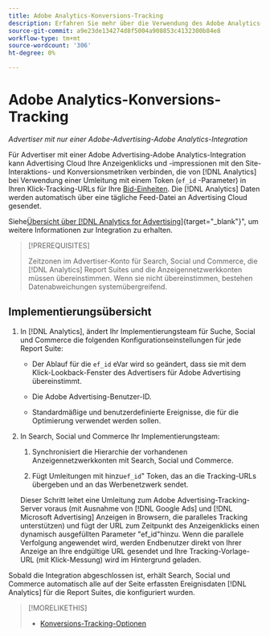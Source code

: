```yaml
---
title: Adobe Analytics-Konversions-Tracking
description: Erfahren Sie mehr über die Verwendung des Adobe Analytics-Konversions-Trackings für Ihre Kampagnen in Adobe Advertising.
source-git-commit: a9e23de134274d8f5004a908853c4132300b84e8
workflow-type: tm+mt
source-wordcount: '306'
ht-degree: 0%

---
```


# Adobe Analytics-Konversions-Tracking

*Advertiser mit nur einer Adobe-Advertising-Adobe Analytics-Integration*

Für Advertiser mit einer Adobe Advertising-Adobe Analytics-Integration kann Advertising Cloud Ihre Anzeigenklicks und -impressionen mit den Site-Interaktions- und Konversionsmetriken verbinden, die von [!DNL Analytics] bei Verwendung einer Umleitung mit einem Token (`ef_id` -Parameter) in Ihren Klick-Tracking-URLs für Ihre [Bid-Einheiten](/help/search-social-commerce/glossary.md#a-b). Die [!DNL Analytics] Daten werden automatisch über eine tägliche Feed-Datei an Advertising Cloud gesendet.

Siehe[Übersicht über [!DNL Analytics for Advertising]](https://experienceleague.adobe.com/docs/advertising-cloud/dsp/integrations/analytics/overview.html){target="_blank"}&quot;, um weitere Informationen zur Integration zu erhalten.

>[!PREREQUISITES]
>
> Zeitzonen im Advertiser-Konto für Search, Social und Commerce, die [!DNL Analytics] Report Suites und die Anzeigennetzwerkkonten müssen übereinstimmen. Wenn sie nicht übereinstimmen, bestehen Datenabweichungen systemübergreifend.

## Implementierungsübersicht

1. In [!DNL Analytics], ändert Ihr Implementierungsteam für Suche, Social und Commerce die folgenden Konfigurationseinstellungen für jede Report Suite:

   * Der Ablauf für die `ef_id` eVar wird so geändert, dass sie mit dem Klick-Lookback-Fenster des Advertisers für Adobe Advertising übereinstimmt.

   * Die Adobe Advertising-Benutzer-ID.

   * Standardmäßige und benutzerdefinierte Ereignisse, die für die Optimierung verwendet werden sollen.

1. In Search, Social und Commerce Ihr Implementierungsteam:

   1. Synchronisiert die Hierarchie der vorhandenen Anzeigennetzwerkkonten mit Search, Social und Commerce.

   1. Fügt Umleitungen mit hinzu`ef_id`&quot; Token, das an die Tracking-URLs übergeben und an das Werbenetzwerk sendet.

   Dieser Schritt leitet eine Umleitung zum Adobe Advertising-Tracking-Server voraus (mit Ausnahme von [!DNL Google Ads] und [!DNL Microsoft Advertising] Anzeigen in Browsern, die paralleles Tracking unterstützen) und fügt der URL zum Zeitpunkt des Anzeigenklicks einen dynamisch ausgefüllten Parameter &quot;ef_id&quot;hinzu. Wenn die parallele Verfolgung angewendet wird, werden Endbenutzer direkt von Ihrer Anzeige an Ihre endgültige URL gesendet und Ihre Tracking-Vorlage-URL (mit Klick-Messung) wird im Hintergrund geladen.

Sobald die Integration abgeschlossen ist, erhält Search, Social und Commerce automatisch alle auf der Seite erfassten Ereignisdaten [!DNL Analytics] für die Report Suites, die konfiguriert wurden.

>[!MORELIKETHIS]
>
>* [Konversions-Tracking-Optionen](conversion-tracking-about.md)
